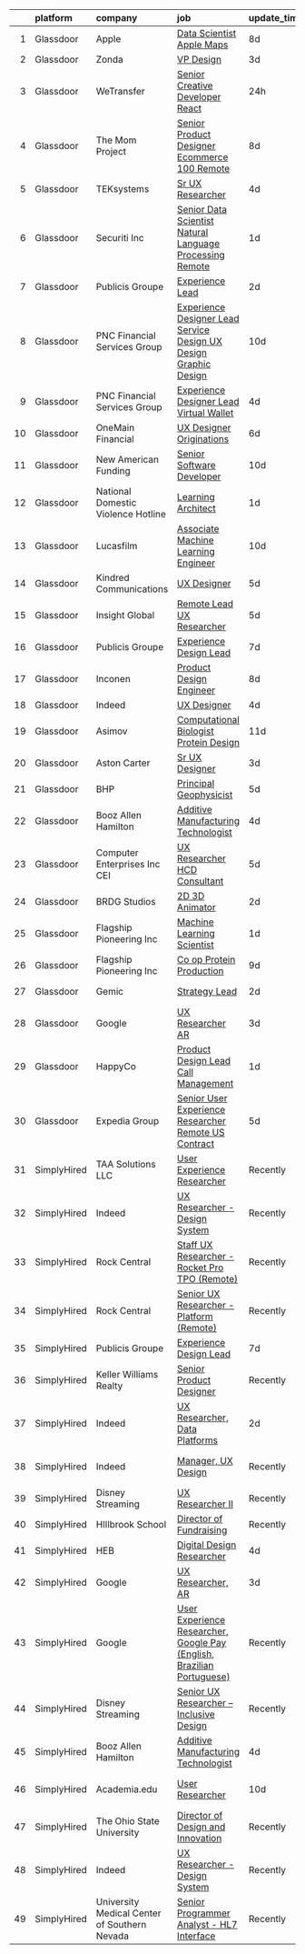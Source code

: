 

|    | platform    | company                                      | job                                                                                                                                                                                                                                                                                                                                                                                                                                                                                                                                                                                                                                                                                                                                                                                                                                                                                                                                                                                                                                                                                                                                                                                                                                                                                                                                                                                                                                                                                                                                                                                                                                                                                                                                                                                                                    | update_time   | location                  |
|---:|:------------|:---------------------------------------------|:-----------------------------------------------------------------------------------------------------------------------------------------------------------------------------------------------------------------------------------------------------------------------------------------------------------------------------------------------------------------------------------------------------------------------------------------------------------------------------------------------------------------------------------------------------------------------------------------------------------------------------------------------------------------------------------------------------------------------------------------------------------------------------------------------------------------------------------------------------------------------------------------------------------------------------------------------------------------------------------------------------------------------------------------------------------------------------------------------------------------------------------------------------------------------------------------------------------------------------------------------------------------------------------------------------------------------------------------------------------------------------------------------------------------------------------------------------------------------------------------------------------------------------------------------------------------------------------------------------------------------------------------------------------------------------------------------------------------------------------------------------------------------------------------------------------------------|:--------------|:--------------------------|
|  1 | Glassdoor   | Apple                                        | [Data Scientist   Apple Maps](https://www.glassdoor.com/partner/jobListing.htm?pos=111&ao=1110586&s=58&guid=0000018156b220bfa7efba257a0c59e4&src=GD_JOB_AD&t=SR&vt=w&cs=1_c7862470&cb=1655016923695&jobListingId=1007917015490&cpc=AC285F3A3ECA6BB0&jrtk=3-0-1g5bb487gr17j801-1g5bb4884g2du800-6dd508ed8100afa2--6NYlbfkN0BvKrLyj5gPmtZO9T8euul8TCxuuKNOtzRJOomxnwSEodTz2Bc-sPZl1dBMH13w-jPgyhYajQM8u8nMAu6uHF2cxOTiTtLfBqtbLU6jnk8kS1gkiSTouyiRiSq1QNrW37WTzyoC1GvFHjvY9hhMomYmxkoYxoUu3aoGHgjz3fCroNfJwf49AfTB6QoUpLettzpzSS5KJgZFOx7ev17LRn9cf5ZOc5wNBMpQcLCszArpVvCOvvtPblzruKGSeMq34quTTQ1rojM60enka718uGJtw8zfKJyRK5d1rKh-xJ9wy0Slimm6XyAHi4BEkQPvOkJiAD7wU8KE20_U2GjPRgCaGyTumML43ESJ_unyAnK0Rui8TO0KmUFavXpi8apnH4XhaAAxb6rBMCDu7q9nOC43TLM4qvtr7ODVrLDBcoZOlvOvllo-J3rhtG_CITsIC_feO1xmg4D9ql_byw4-n5SD6GLAy3dmaeddgFUh3gAsph2Jt0epaRxlFqpoVBM8lR_-IJlxxZ4Ewt4NDDiOUEN6W2gXLM7dArSXkVe6li6gqCXJ8J25KmLWPdagt8tRYCPJWaUdFF0Q4XzYgKSl-KcWp3s6eD1CkPb9isCwQYz2GcuZfX9JgzCASNUs_zvz7m_uqprOxCAO7y35fWxNB_vfHxjZE9-N_kW6ee0dxmoKHbUiCOrqy4w5lPppjenx4waKrlh8SubL3j6jukAnU6sKC4u4sEu3qodlxP3EE_gaw1iDytd8baGzMxQ8pFVX9HEJXh8pMekfg8WpJEYEeRZiLDBzPfMaV4nqXvRM5qD5yye3WwiWmazUfaB8LIENMQ4HZyPg8HvmrGtm-VWJUbfpXmsxDJNE5F7X8Z5BWvtEYMoOV1MpodMWdn2KLHoL4aPHRGEq4XgnRlCXuq6nXKW8TOFIy5ru-HvvQ6_cStT6LUHQ1LRG0L5yW2FQ-GK3QcusTrZvzb7RsA%3D%3D)                                                                                                                                                                                                                                                                                                                                                                                                                                                                          | 8d            | Seattle, WA               |
|  2 | Glassdoor   | Zonda                                        | [VP  Design](https://www.glassdoor.com/partner/jobListing.htm?pos=126&ao=1136043&s=58&guid=0000018156b220bfa7efba257a0c59e4&src=GD_JOB_AD&t=SR&vt=w&cs=1_3f566148&cb=1655016923698&jobListingId=1007927071487&jrtk=3-0-1g5bb487gr17j801-1g5bb4884g2du800-b63e091bddb98cf4-)                                                                                                                                                                                                                                                                                                                                                                                                                                                                                                                                                                                                                                                                                                                                                                                                                                                                                                                                                                                                                                                                                                                                                                                                                                                                                                                                                                                                                                                                                                                                            | 3d            | Remote                    |
|  3 | Glassdoor   | WeTransfer                                   | [Senior Creative Developer   React](https://www.glassdoor.com/partner/jobListing.htm?pos=122&ao=1136043&s=58&guid=0000018156b220bfa7efba257a0c59e4&src=GD_JOB_AD&t=SR&vt=w&cs=1_818aab5a&cb=1655016923698&jobListingId=1007932996123&jrtk=3-0-1g5bb487gr17j801-1g5bb4884g2du800-dfe1bee0c074c5cb-)                                                                                                                                                                                                                                                                                                                                                                                                                                                                                                                                                                                                                                                                                                                                                                                                                                                                                                                                                                                                                                                                                                                                                                                                                                                                                                                                                                                                                                                                                                                     | 24h           | New York, NY              |
|  4 | Glassdoor   | The Mom Project                              | [Senior Product Designer  Ecommerce  100  Remote ](https://www.glassdoor.com/partner/jobListing.htm?pos=110&ao=1110586&s=58&guid=0000018156b220bfa7efba257a0c59e4&src=GD_JOB_AD&t=SR&vt=w&cs=1_f26aeae2&cb=1655016923695&jobListingId=1007916631797&cpc=9C2286EA3771AAF6&jrtk=3-0-1g5bb487gr17j801-1g5bb4884g2du800-5dc217c156d2c160--6NYlbfkN0BDp_epf89aHDQhKpPegNJQ_ldQpEFZQsM9OcONMGxWx6pU56EKHF58QjVdAUvn2gUtaHUX3eLkJUiJQbi6OaBCyzUet3Z3d50_CjC2tXwtJcpx5M_a7xHbrE0_NT1JBo_I04700zYR1GArHt4e4I2AyoeFWxNoCyUlXVVhu8DkOuV_rtohP-ykCF1AY_Qxfwd1V-ukge1mcxjxyy--4u5YAaTkK7nfg9fcu4rrfoFmynK8nbqyXUdd5ifYlb6Y8loeBMXeitgakbKl_xXKwhoGzxqcdsCJpzsBADvyPJF8OCJcIOg7muuCtOotojdRols4f8qmFIVS9kmZ1ftpWCgBJcPZRI78MtaaVGfb8ZrP5BgqIMe2lAwL3dOnK0NRelqtgqUNtX0pfTOkvPECKogTpFWQJumfWQ6EQiBf5mXI4rQdZMKB9zqUUcdwVkj68kRS9E-KTxAlHFit5Q79rpTprEmvH_PGyj8UieTJJscLyKvZ2l891FtYr6LhdjvnHI4dsrENpt7jnMg5RY--j-Qys7Ajj92bWMAtW05B3yvuXc7qiymmb_S_AohH2f2sqMCFSE4GZZXjnw%3D%3D)                                                                                                                                                                                                                                                                                                                                                                                                                                                                                                                                                                                                                                                                                                                                                                                                                                                     | 8d            | Remote                    |
|  5 | Glassdoor   | TEKsystems                                   | [Sr  UX Researcher](https://www.glassdoor.com/partner/jobListing.htm?pos=112&ao=1110586&s=58&guid=0000018156b220bfa7efba257a0c59e4&src=GD_JOB_AD&t=SR&vt=w&cs=1_7139459c&cb=1655016923695&jobListingId=1007925076755&cpc=217C45A42544DB93&jrtk=3-0-1g5bb487gr17j801-1g5bb4884g2du800-adc3a590feb173d2--6NYlbfkN0AuKz8EBO1xHDEL7V2YF9xF3dC_I9B9i-Zw2Jh8clPMK9BxhHDJszxSyW718EipT5N25Nf9nO8d2ZxPwEOvTrOKCNT22UE1eI4xDsLIb_JI8D8NysFugx8kZR5avYvcNrR8ifSvINXED3m4QFMA3DC_wFcdCUE0FqOMISmcVYNJBIB0Yytobt1-Tf242IlsrxJ-BDlS4Mcd5CBZvYpkbOA0k74OllrhamUAYScV7PqCFWyTF7vip5m2t7hEIxU8jYeeIqCdTl51msK35o-t_f8fP6w_7tgP1a4Ytjoeltzi0s_F4wd7Z-YuulC397Xiz874NTol8D1STGk4_HpJ1keseMnvoNA8HTfOUVv-8zk6xsh5CkBrZAEnYtBlyGPFYv48eWXAm4r95_J8ftNY8ekXjJJuYsWmz-JZVmeaUv5kD-2fXQAwIM0oxUdknoVT99f32bBeIfbj0vV1zIO2ro9Cg0kLRxHuSjK6TAdXnYfAwp8qv5AOJ5RbGIPy9PboPoIi8ASi1zbT-NkoUbBEh79VpEq52jwWNhmqCzzeC2ne-sEy2-0xud5G0m0jTDSlyQNxPL4SklxvM4ANThUcdyqwiCXzUfp9raGZelOyrMFeYmaaod-8XfS06hKR5V3xRu-HsMYDBL_1razm1yeT9WxjPIacuiKosie7bXdrOHD1kUiheV_E0w2SgvKVa9VQus4tzWKonNMl8aXiFVy6sk9hwakTmZwA8yGheeBgWFVJ9FrzU86u4KUYW_DtfFIan8434M1qEd1uEcvDIU73wDrAdxJllWT81wDFXNxffGtqrDhl-PNxYpaYN9dAZYiOtAUKf2qCYKdwAzw3IyU13E52yEGHTvPyycPvLNpbfvpmQsKLM2gfImxHD33GI8temUKPTChduE2sF2JDW3T20GknKDuizkuvdlYePfrubqik1FaCnvAaGvqiebKGaAKoAOMldOfY3e5mtg%3D%3D)                                                                                                                                                                                                                                                                                                                                                                                                                                                                                    | 4d            | Redlands, CA              |
|  6 | Glassdoor   | Securiti  Inc                                | [Senior Data Scientist   Natural Language Processing  Remote ](https://www.glassdoor.com/partner/jobListing.htm?pos=118&ao=1136043&s=58&guid=0000018156b220bfa7efba257a0c59e4&src=GD_JOB_AD&t=SR&vt=w&cs=1_66cacbad&cb=1655016923697&jobListingId=1007932201628&jrtk=3-0-1g5bb487gr17j801-1g5bb4884g2du800-1bd8026deabd170e-)                                                                                                                                                                                                                                                                                                                                                                                                                                                                                                                                                                                                                                                                                                                                                                                                                                                                                                                                                                                                                                                                                                                                                                                                                                                                                                                                                                                                                                                                                          | 1d            | San Jose, CA              |
|  7 | Glassdoor   | Publicis Groupe                              | [Experience Lead](https://www.glassdoor.com/partner/jobListing.htm?pos=103&ao=1110586&s=58&guid=0000018156b220bfa7efba257a0c59e4&src=GD_JOB_AD&t=SR&vt=w&cs=1_19a53c14&cb=1655016923693&jobListingId=1007930400203&cpc=F0881FB4B112A732&jrtk=3-0-1g5bb487gr17j801-1g5bb4884g2du800-709b324897e1bedf--6NYlbfkN0D_XFSRfOpY7hhzl86VUrgfgdzYRVdqdkK81Ka1OFk9uvbkATakQEdFwrYHTgh9OVziaT388nPV0QTpoI4AwEqD1vvwUT9Mc3dTJwHQNmxfTiItbNeIN_k8WFYBoXwD-X-ahNEUGgNZ1fXs7wWDaxkfA2ETpkJifaIurLPpF9sMkcEv-TRxqLq2AL4-EHws0yp4vHH9V4PEfWe6vJ_XW0D2bA0A6LSdX7Tc61nKtcCqtTdZmUUW-C3xCyTVxMJxbfizmX3SKgEOK1y1gzIhF7sWUmjhX_SAuvQK6GDsVRQg5xz2H6dDSVfhAUmR6qDGidQ6VBdO8eMB7FRsj0cTAkGUYha86vCQhIf7DcB_zyAz-lphHYa8VskrpmLmu9KXwcSqgwbhKkufWLTogqUlXVoA52ZE72dQFY1kp6g-EZw6KboqgF6Wb_YCHtmP9QboDvtp_iEbmTvXGyt-Juqbl00AeTCX_nP7Vd2koFzF4EEZnoF9yyu1m7nwR-Y4cmpYsC_UmUrC1doNYpbKo_pRdQrKzxXLnoclhBLvVtYn3hU2uIvCXOtI-To1UyNSFaMsChBLdg8n14PYsW_3zQDJtEFq)                                                                                                                                                                                                                                                                                                                                                                                                                                                                                                                                                                                                                                                                                                                                                                                                                                                                                  | 2d            | Chicago, IL               |
|  8 | Glassdoor   | PNC Financial Services Group                 | [Experience Designer Lead  Service Design  UX Design  Graphic Design ](https://www.glassdoor.com/partner/jobListing.htm?pos=108&ao=1110586&s=58&guid=0000018156b220bfa7efba257a0c59e4&src=GD_JOB_AD&t=SR&vt=w&cs=1_a35b690c&cb=1655016923694&jobListingId=1007909811222&cpc=B076152010A3B66C&jrtk=3-0-1g5bb487gr17j801-1g5bb4884g2du800-f660ea2f247f7b44--6NYlbfkN0AMofH_6zXbiqn6xehDj89HQNfpf30LHk40Y3Yl5cZTpm-EXukPQNetNbgZyPcaSjlzxCjcqXpKjNzFi0IcXlGD241zTaxqoQYUoaBXR3HfkTEeYfcMe6mgGVv8b7Z7Z-e-b1tUQysCOVcpEj16Nz-3xJv0FT6HCsL90pBUWEmhNaxqdti5aetl3yVq_nfHF-R34CFJvX3ArDh9sL7Tr2l3Ncm1BlrI1j0eJmv40HIVven055InihO8Ytf2FEdobDGhjldGraBofcvC5Au_JF6_oig_er-poo1N0w_d0hOClz2Szs8hsBAxw5mYAecS2iPAGLMUgRcGOLwgauUXzr0H53l-cKQzJt0_DfEyfaoZ42bKEhWE_mld7TGSj_Oyf73XjqoUhPpqvniHbU2PWK6sDgpDG0DEddiB05EWSe42ip6S66nLTzVtFqTnshCXG9OT7eAVVRd-o3P1GWw7vu0JWag-jtbecD6NgbozBPLF0wljKK1nhOxMVlb_OQ3ybmzDkBqWPh3RR-NdY3IYct-lYknevqNaUVOJJ9r6IdfyNCmseX7BmMK2mc5IHaaqWw1QGDdkzSoNuvQoi9kx_Ck8cXmygHHvaL71n2T_TVsZLkPGET8-h8OxNtxjrFN-W2XeHz1p1kHW4Lrs_FrAfVqlQCGe1bJl3FCRUNEzcpAf6ZxHcw9GSEN3VkIUPbiPSLtgn1LnIA8JNwXOVKm1PoEC138Q2HwqqQPGnisfpwEcpUusZCSaxgIkaj7HfBZp1wdo-0qaamDaGwwPFZPd8_m5JhzTOOQI-WlCA_0wx2dgXCIA7YOk427WYahA1feEwCyQpf6QdWa59W1MJyfHmSkPB07a4ajNR-U0OpQFhT4Gm0Z2kz9IE0lK-0IiokTiE0AXbz9KuhgE9wVVCt8N3iSKRyWozrf5CCw61Rq5GgRelGBFhAuIjDlEGHVgqN7lQvCUZ-uh_St2t1mCvwFGcz_LyPgUrHtmpZH3ZFsd0kfwcgyX_7GKwNH81edX3Us0oV3trzUNwXtyEiz4MYFin9z_GPrebf9wXsJ0nPlQn7gWj_ADGXyWGlHIbLS6HNvOFtRcl8GLvhhJ1COZEBg36qeEk5offj9iHb5Yu0_jS1R-poDNVhHn9Ib_MJ1wrIM-XaHun0DvVXIi6z27V6gvpHkpH1M0nWc3Q3kO5S0MG_gb8yqydrYHHpiGD7UFbJ8-GDUdqsgJ0pthQ33asaFuRGKtqVU9iPBuns5I09wH9bKoUOd_36LBuEL9m1UH6_hukCWvORqpfUhyeD99ofCikvX4L6NAVZSvEhLkarX54rS2nzvYS4v2gTt0jtsYK8iZvrulpAmFj1eIf9BDhVw-bSkckNQf_0apuuZRmAvTfpxjsg%3D%3D) | 10d           | Pittsburgh, PA            |
|  9 | Glassdoor   | PNC Financial Services Group                 | [Experience Designer Lead   Virtual Wallet](https://www.glassdoor.com/partner/jobListing.htm?pos=107&ao=1110586&s=58&guid=0000018156b220bfa7efba257a0c59e4&src=GD_JOB_AD&t=SR&vt=w&cs=1_7f4095e3&cb=1655016923694&jobListingId=1007923495855&cpc=FA84DF7EA1EC2398&jrtk=3-0-1g5bb487gr17j801-1g5bb4884g2du800-576b7332490ec572--6NYlbfkN0AMofH_6zXbiqn6xehDj89HQNfpf30LHk40Y3Yl5cZTpm-EXukPQNetNbgZyPcaSjl_CT7Iwa2Ww9PL5vDcyeit2RiyYumI0QJGvHfKuRGmU1l2Z5tZh9jpBx_D5h1p10mU2Cy7OKZWHNFxu2UMLPJiULUvO-jyPyOXfpmzraJeeXJVTGYHOvNeR8UvwSxGUiSUiTE-1rUvENO8SaMQPiQrkAQCM-dDNTkHWPtmVUUepOveZgERGPS7xA8Vucj7_pqkwRMFYqrwrHrzYtIbvurMaIIruixyu9wh3HU2KdzM9COc3zjUiyvlY9Vt20x1Y6aTfbbMTdDey8MT5SDK2RSHd0uUl7_p34JwmdgmATMiSJqqTZcGdeNusNeZe2BP5YOaH6C-zVDI2L9ngsTo7dT9_QpjnpmK8jgbbLu6tAo8XIhX6KBx69H9moNzkcJmAzWIx0NLZIkBCEYNaF17darSk7gyaLrYEV3ohHC5m-RB37_ncvYg4CjjrhXqKmjg1xRgXq_ccmP3XP8W25fGT4RWPOlN2bXlPglKbLD7EE_nE7gAcZPVYh1e-ukAJJ6A6qmnBcNdTu0jaFV6MKRgXmz5QM2P99MPr301YMZBHWIDY4A53u8SJi7DYIWPb6m0_StfltVvpmPgG_JpeXXdj-Yx8g44akz_Y0JG9UgbBHdHZhI-BB92Z1xdi-PYS3R2R9Wjy8K9ID6HsmsZCJtSOfBMz3J8O3xcJymEOlIM1_tuQIHJSrQIwUVeSCfth6iptqOdX1lFEmcRFIQYfKweSt5gOQDV5y2ZW5BpVXvmrhPU6C8LPhAR16ulCVxxk_SvY4PZAeVPlJ1DWgSpMOWy0s268mvMCzLNQpN5L9UDB0flIrj84uz8V8iahTCojhoxEOqAenFmwrIm3AtyZKsl6M68FMhxDrtNckxa6H9ihZ8aKbDbW2jSEhms6c1_j--TgwMBZ46_aqzCt-63a_8kd-tJ62Bka_e2wt98i3FjU9NoRnPBU55rf6GGLjMSH48RvfUx-6PJly_N0Q3GzgFFN7QLNsvFY7mDHKM3XQp4dx80grKGtZC6-zKVS-5NVnF-o9Z7InH-l-rn3h4pHKgjtmcQKFcsIUFisA3YYxs9Dqav5TQmqbdPfGOBppzDEULMg65Pu-rVAwVYze16Jf2Rih2ptEodj_5-10RkaRAkSy6D1T02_2eH-suMvgqJFDTkYvIqoufH5Wyr9BP5j5UGf_BDh5aYTILyBhjL8Psog40_IzQ_wAtqf9CAKhnszkIxKHg%3D)                                                                                                                                          | 4d            | Pittsburgh, PA            |
| 10 | Glassdoor   | OneMain Financial                            | [UX Designer   Originations](https://www.glassdoor.com/partner/jobListing.htm?pos=106&ao=1110586&s=58&guid=0000018156b220bfa7efba257a0c59e4&src=GD_JOB_AD&t=SR&vt=w&cs=1_de715601&cb=1655016923694&jobListingId=1007919305811&cpc=BA15C3E50D27FFE8&jrtk=3-0-1g5bb487gr17j801-1g5bb4884g2du800-13fabf566cab49ae--6NYlbfkN0Bjlu5n-gv5HO0Uw8oUWkLCzq7-4ueCq4bqHo-b0jTNgEo79qTxKEF1eiLEZ0uE3qfwYVUTWQic-LkeMfKKDbsU9FH-QgYy01G4T4kB6zX0oqemPQxQHx5XEf5aoP3Hk4rI6ZsN5aBkvatC5z8uCZmnPsC7ep2vNTI3K4a1NxiPjWNYvj1bK1votFHN3lrVL8UbxC36B7NFNo8Rwi5ogCRLfUP4g92rB1BpOHXV5_dIcOt0oQDptZVe4BEfwYQw83FfiiqJYLtlIWnnN5QYt0f-Q4Nwat8cSJhKL_u3NIr95PZ8tnCMjpYPXRJg2VeLuRk_beH6IRMFAvAG7P7X83EskT8e4Z2iiPG0DzGHSSzhZsksY6jB9LDXoxOYNeb4OU_oVYcI680nqDExS6qn7k5FhXd_l_WVXjOqTKtskGNsn8azO_dnOUpqtE-ppygZ6IA%3D)                                                                                                                                                                                                                                                                                                                                                                                                                                                                                                                                                                                                                                                                                                                                                                                                                                                                                                                                                                                                                         | 6d            | Fort Worth, TX            |
| 11 | Glassdoor   | New American Funding                         | [Senior Software Developer](https://www.glassdoor.com/partner/jobListing.htm?pos=109&ao=1110586&s=58&guid=0000018156b220bfa7efba257a0c59e4&src=GD_JOB_AD&t=SR&vt=w&ea=1&cs=1_11df1f03&cb=1655016923695&jobListingId=1007909637091&cpc=BA15C3E50D27FFE8&jrtk=3-0-1g5bb487gr17j801-1g5bb4884g2du800-775fd158c693dcbd--6NYlbfkN0C2BFb7Ub2YUp4strrym9V3pWtjyRKtgHKt_kMzkewmGGJEved23y_kY-GSZp2akmNNok_IH0ySIPzWMtCojEcChXbyJ6mmaHw_wBViQeqAX5qWCw5xXY2waOGq4isTp09zYK_NZQjUu5ToJdIyB5FF7li87yKqT_oqRm0Y9g0M-RcrvV57kA-14uiYZq-upsfFj8-IjHgLVk8zzEq_6LisQ-ydTw-PA6RFlMpVPIlNK9DeMAZwnW7C7ndjdGaNJMmKYHXpW43-bcRZItyxstjZQEm31sf6I6FnPj3bON1CUXzX1_tm1Jiq7Cuvb6d0cohezGbivHFQmLfb3kRjZKixgxRbkxcZPerFq2mQyDwhfz1QCja5GQoxMmIVUoIBx30A6GLsOEqGu8c-UN1ifJLQ1IyD9-ZlvXeGty4d8190R8g-vvJnR4uhssjuHqRk7Zre6JcWWDcztub39Bz-6WVp_dke7khH9QFCDX5QxKAFvl_4s6Y6D9TnBI2goA7-q60O1n88PyJd7g%3D%3D)                                                                                                                                                                                                                                                                                                                                                                                                                                                                                                                                                                                                                                                                                                                                                                                                                                                                                                                                       | 10d           | Remote                    |
| 12 | Glassdoor   | National Domestic Violence Hotline           | [Learning Architect](https://www.glassdoor.com/partner/jobListing.htm?pos=119&ao=1136043&s=58&guid=0000018156b220bfa7efba257a0c59e4&src=GD_JOB_AD&t=SR&vt=w&cs=1_c1ad4292&cb=1655016923697&jobListingId=1007932462178&jrtk=3-0-1g5bb487gr17j801-1g5bb4884g2du800-598d2697d5f9388b-)                                                                                                                                                                                                                                                                                                                                                                                                                                                                                                                                                                                                                                                                                                                                                                                                                                                                                                                                                                                                                                                                                                                                                                                                                                                                                                                                                                                                                                                                                                                                    | 1d            | Austin, TX                |
| 13 | Glassdoor   | Lucasfilm                                    | [Associate Machine Learning Engineer](https://www.glassdoor.com/partner/jobListing.htm?pos=128&ao=1136043&s=58&guid=0000018156b220bfa7efba257a0c59e4&src=GD_JOB_AD&t=SR&vt=w&cs=1_3761e8db&cb=1655016923698&jobListingId=1007909774184&jrtk=3-0-1g5bb487gr17j801-1g5bb4884g2du800-365b1ae98bce8469-)                                                                                                                                                                                                                                                                                                                                                                                                                                                                                                                                                                                                                                                                                                                                                                                                                                                                                                                                                                                                                                                                                                                                                                                                                                                                                                                                                                                                                                                                                                                   | 10d           | San Francisco, CA         |
| 14 | Glassdoor   | Kindred Communications                       | [UX Designer](https://www.glassdoor.com/partner/jobListing.htm?pos=121&ao=1136043&s=58&guid=0000018156b220bfa7efba257a0c59e4&src=GD_JOB_AD&t=SR&vt=w&ea=1&cs=1_c6a051bc&cb=1655016923698&jobListingId=1007921846710&jrtk=3-0-1g5bb487gr17j801-1g5bb4884g2du800-f343ba97e14ae0b7-)                                                                                                                                                                                                                                                                                                                                                                                                                                                                                                                                                                                                                                                                                                                                                                                                                                                                                                                                                                                                                                                                                                                                                                                                                                                                                                                                                                                                                                                                                                                                      | 5d            | Remote                    |
| 15 | Glassdoor   | Insight Global                               | [Remote Lead UX Researcher](https://www.glassdoor.com/partner/jobListing.htm?pos=115&ao=1110586&s=58&guid=0000018156b220bfa7efba257a0c59e4&src=GD_JOB_AD&t=SR&vt=w&cs=1_bc4fb7fe&cb=1655016923697&jobListingId=1007920840066&cpc=8795CF9063CD573D&jrtk=3-0-1g5bb487gr17j801-1g5bb4884g2du800-b8cd351bccbf556f--6NYlbfkN0BKkHZu3wF05EeDimN_p6sYpKCMArvwa95YdH7UpkaBCqc7l59ErwqcqDqM0aEhS-GaIqpX_4bpLFqh9PhOQShwuEzKELSbaq_raLfybIt2Y3qslIgcFToMw1V0R0uJmt-kgep_hlf29dsUw6FMoDUa0mSr9J4cYSyALtWXdUVw8Sd5bQSv5sr758ufiq9l82zCLLNOs9cOno1P0FD4hPN-DYG7LR_BAyHEY4QSPm0WHDdQ4-ZDP5W89LKuZ0wkUkHH0iwnN0NzXtHmIASv476RGp1orOY5Dn6KhfiR5MDcCVZF_EA99dKkv0RzLWtfzuzcTX0tQeZzbGmz5IacJlhk_c_EIf9sIOq_tJhQQ1j3gb_sqCbE1EE2uFlPyaviIy6H09pwJzIKDyWZkoU02_2yiCkbLWOIyBgAxIXupCYXgeM1mcJcxiUZ3JdQHEDH-bBqDiunzYrqOZgdpy6S1YaZXLkaUaM5R8ROZduaAA4N6g%3D%3D)                                                                                                                                                                                                                                                                                                                                                                                                                                                                                                                                                                                                                                                                                                                                                                                                                                                                                                                                                                            | 5d            | Pittsburgh, PA            |
| 16 | Glassdoor   | Publicis Groupe                              | [Experience Design Lead](https://www.glassdoor.com/partner/jobListing.htm?pos=102&ao=1110586&s=58&guid=0000018156b220bfa7efba257a0c59e4&src=GD_JOB_AD&t=SR&vt=w&cs=1_4916a08f&cb=1655016923693&jobListingId=1007918166309&cpc=0A88B0016E52E137&jrtk=3-0-1g5bb487gr17j801-1g5bb4884g2du800-735a4b4972f7b199--6NYlbfkN0D_XFSRfOpY7hhzl86VUrgfgdzYRVdqdkK81Ka1OFk9uvbkATakQEdFwrYHTgh9OVzp34k2U9T0BxRRWOAkrkKcIMsEL4AcGrbIC4E-YZFcxzzf1vgqgtVrDhcxbmUe2hjW84nrtciWz_ExpDHw6H-CKrURoSQEFzGrZIDMq3VZKS6fbxcx2Z-Y-lS4LGdVgXgsH2Ss-6ZDVQA_Ze2ST16VCiXFCznPXT6X-3E-gKDAW0d3SgcRLPKHl565adn0WmnLZrgg_5AwYy-OPDCa6WymS2fyDGiEnJI_-ZqZrBzO88tK7Al0g8ocw6ZGfi18vX8UspdKKkuxM-8jh4eB0LLMCGBRScviptEioOmS-AY04jZIncS02nWHs2XzrnBv3ls6xJ5O-Lfy3h9AcqlzGtbZ-2AoZSERn_WTNyNYhtTJ1ACbH3S02g-26aqxZXSMMV6O4SxwfV0BTmo9j01pgtU0QSbFx8708gtg_YQ_0lUBefThBvoK6SFbf6QP1MaaIBUbvPwLPDJhyVydAPIUlyvV1dt1dGjtXqiTk7CtBpK4OYxqlrFERPLsSjp72JddOKuIcRBIQ6Z1PjDfQcwA9dNj)                                                                                                                                                                                                                                                                                                                                                                                                                                                                                                                                                                                                                                                                                                                                                                                                                                                                           | 7d            | Arlington, VA             |
| 17 | Glassdoor   | Inconen                                      | [Product Design Engineer](https://www.glassdoor.com/partner/jobListing.htm?pos=104&ao=1110586&s=58&guid=0000018156b220bfa7efba257a0c59e4&src=GD_JOB_AD&t=SR&vt=w&ea=1&cs=1_5af7fcda&cb=1655016923694&jobListingId=1007916221903&cpc=A65DF3A704A48F9B&jrtk=3-0-1g5bb487gr17j801-1g5bb4884g2du800-0898e459a227f9a5--6NYlbfkN0A2eiDHKGU7U6rrrQKCgBk6jrNP68ReN3vHrO7ZLZ1sngQv2h8fBEee2rI4peH_rya-nkxawRXnsBe4Jh5Kf48rv9uriRJMFdDcjy68yFf7PLSVDn7c95O6C6bg0Yh69YcPPfWCNGqGHqshm1lCdZqEzrHor5FJb2eTEGZUbZpAi0eXl0lKWycT0jSzs-OP7FeqovB69eVBeAhEvJEsLbowX5fjziHb5NYzKxf_S54EI_MbQ1lXnxNCVonX10qDVP3qnXOz6J6uNUvUhy7E2nouZ_IBcVeIZecFu0saujbS3wX25XSbOLMNNQ9v3nVcCuJ_rxH7afuZdXNHPisBValLVXomfrI4uQ3rgRA-Aj1XW6lwccyZJONr93Dw2ZgG3LsaKDLFq0wkkmA42j5MFohnnacDDibNPD2o-NBpQVInoA31-ESCqHU1-fVstlDD5uXOMqLX_ZAgndBR8dOoFRLfkNuFvNHu5cocDh1xfEfQK2_PoKNMw3iuhRHreEKkNqlbmjPrvcsewDG0g2iV9e6b)                                                                                                                                                                                                                                                                                                                                                                                                                                                                                                                                                                                                                                                                                                                                                                                                                                                                                                                                     | 8d            | Remote                    |
| 18 | Glassdoor   | Indeed                                       | [UX Designer](https://www.glassdoor.com/partner/jobListing.htm?pos=105&ao=1110586&s=58&guid=0000018156b220bfa7efba257a0c59e4&src=GD_JOB_AD&t=SR&vt=w&cs=1_b11b74b1&cb=1655016923694&jobListingId=1007923874752&cpc=32EE424DE2B657EB&jrtk=3-0-1g5bb487gr17j801-1g5bb4884g2du800-3ac8a8f617c321c6--6NYlbfkN0CiRNM7CVr8YueLFKlzwbFWI0o7IjV438l4sVrvKZ0flpURU_mqoI8EbsK64YRr3OAaXjJJu2l5SfCEuFHJvSAwOF3klP6nwHV-XTwzoG0lue_VY4n5DHHb8LK6cbTIm222QLgO3-z7kFWHCwr9vSBncnj_4dIwG3SX4qiC2MLmkZYeU_g3oXbNDb-vwyDJq-1psExJ7-vvDTuLW-sLCtMfOK_zCiiYLJOSyBEdr3zsSc5vMBCrJQkk-Liw9yZ49akgCzd2WKqLY84UHpmEYws7R4bsf2TxmSrXZEIMbDY6dGcQJUntSjsYZK-YNVBz-hoIVnmqAe-jWUqC-ajh5puCs2Zulb3lYA5yKhCzFHYOmYgugYrVU4_m_ZX9khpfhRO_6WuAjEjXoXUtu-CDE3FilISA5tle9aTRpxVJ6wYBRXXtjhmhYxaFJ8wLCmRan3YBzPjX0141F3n_dbq5GVlDo4HVV4sdQ80D0spKbb2aYjNlMCfrM1Ph9KLRjq2ZWFuZonSpTPrVmUhImZeMSSHM)                                                                                                                                                                                                                                                                                                                                                                                                                                                                                                                                                                                                                                                                                                                                                                                                                                                                                                                                                      | 4d            | Seattle, WA               |
| 19 | Glassdoor   | Asimov                                       | [Computational Biologist  Protein Design](https://www.glassdoor.com/partner/jobListing.htm?pos=117&ao=1136043&s=58&guid=0000018156b220bfa7efba257a0c59e4&src=GD_JOB_AD&t=SR&vt=w&cs=1_124df3c0&cb=1655016923697&jobListingId=1007907083351&jrtk=3-0-1g5bb487gr17j801-1g5bb4884g2du800-753eb8c90a475cce-)                                                                                                                                                                                                                                                                                                                                                                                                                                                                                                                                                                                                                                                                                                                                                                                                                                                                                                                                                                                                                                                                                                                                                                                                                                                                                                                                                                                                                                                                                                               | 11d           | Boston, MA                |
| 20 | Glassdoor   | Aston Carter                                 | [Sr  UX Designer](https://www.glassdoor.com/partner/jobListing.htm?pos=114&ao=1110586&s=58&guid=0000018156b220bfa7efba257a0c59e4&src=GD_JOB_AD&t=SR&vt=w&ea=1&cs=1_e550f25f&cb=1655016923697&jobListingId=1007926566492&cpc=FA84DF7EA1EC2398&jrtk=3-0-1g5bb487gr17j801-1g5bb4884g2du800-8c2e6971d3690fb2--6NYlbfkN0ChYVx_I3yfZ_JDY3EFoivtqvi_stwnZ_kRt8Dowt_l_d1ydueao4NEv8X4QANiVn-qR5DJBBHluUe6kqnQ3sc86Al83CNd4miMWrXA4JAAO4uueHWxpjUtnB5kWTLUxJ3RvwFsz_qJtHx2UD73s3GXaYoVpJAjBeIQQA0rtPdQ87tNiHsfKB9cOdxAEOMBBvJG9Lo0hq6fm_P9oiGtAPrjUL6SSCkSfFBdcL-CVhlC7XEdSM06wd9aV1rh2670p9ryEdvoc0I39VXwQkYMmNfdygolLf3FP4yo5PeLVTVwEtAii8cbPe_32-aGzTz1c9DrPJA3N8gmYKmOlky3_kZ3enPsrZ2XncBt6f579pLl-bRvSuM897b-nBITahmVTBu_5MMvQGtbYzCL7Q2qRouK9NbNs8ni3eoqkuNCJrUD7kzjGrpKpc0qpQLMvNIgI8W46HXp-KTvASFdUE3SJI7SMjv7mLTb8FZFCI4Mzl2kGswxS2BlDqf5Iey8g78mWNSnfa3Y15PLUtHOBUve0nISVk30Mt-5Ol5q2KYyHkUECubiGXJJ_ETe7Ocai3v7gejZGgzcii8ENuxo7CTZqZskRjmV25Qbqiv7-unnwwbKavFSgRa-VEI6aRihUS3TjY0d_ySCBGexe-612VBOk5k6lroMzRj_uNfpxsZrpCwdTpXbIWJcwCK4YvzDGVDNzD55J2TZoIlheUVFl6lRJwQp8mbnfkiSpUSJePA3EZRTnGNFoNqaEJhl13v5tyi26yl5tmp_6JEz_2uDMt2YhLIy1bOufGGzXu0-2i6d2U1Gcv9xSgtyXI5pIFBTAYpv9YjQSAcKfV4kDqnv1Gpgk7PhFGPvwb86OFCB9rIf8Aowhv5_v1OfALtN5Rge0G8v1NQxJ_9DbrqTRTIf2FeBxPEXHon6m3Y7HyVXBM30s9AAD1byE4VXdjUNqjT7UFhl_xEIzGcMD359lLPzzBo2CMDd)                                                                                                                                                                                                                                                                                                                                                                                                                                                                             | 3d            | New York, NY              |
| 21 | Glassdoor   | BHP                                          | [Principal Geophysicist](https://www.glassdoor.com/partner/jobListing.htm?pos=124&ao=1136043&s=58&guid=0000018156b220bfa7efba257a0c59e4&src=GD_JOB_AD&t=SR&vt=w&cs=1_bd8cb1b7&cb=1655016923698&jobListingId=1007921092154&jrtk=3-0-1g5bb487gr17j801-1g5bb4884g2du800-fc666d4ef6935edf-)                                                                                                                                                                                                                                                                                                                                                                                                                                                                                                                                                                                                                                                                                                                                                                                                                                                                                                                                                                                                                                                                                                                                                                                                                                                                                                                                                                                                                                                                                                                                | 5d            | Tucson, AZ                |
| 22 | Glassdoor   | Booz Allen Hamilton                          | [Additive Manufacturing Technologist](https://www.glassdoor.com/partner/jobListing.htm?pos=101&ao=1110586&s=58&guid=0000018156b220bfa7efba257a0c59e4&src=GD_JOB_AD&t=SR&vt=w&cs=1_0def4316&cb=1655016923693&jobListingId=1007924061233&cpc=BC616B31DCC8F979&jrtk=3-0-1g5bb487gr17j801-1g5bb4884g2du800-050e2dd094aa8120--6NYlbfkN0CaLaeO0W0aSDE10oNno4SsRl14ssiVXEJb5QYZji-zahvEu0xfL2FTqFd3xJ5yEYz65yEcfDtOhcPtqtGYotlK4Gs1_fc_fSpRPKQErFysk8jBMUsWYlDIi6zR01GACy8C1KZBadq9Ev5zU2Nc8oUYPvrOh1X0RJB5GpB08OaA0BV6HlxLNxT2evpyLwVVypBCnOLGGTi9lD8Czbrex-8j6kIOY5MVCDDKaVXIPhv4DpiRBLx7DZtLt6YXGNV1U6R1mHRTH8kqd2AWhPQ-EAX4dtp3-0ZRFl5xTM58vYdZK6aEj105NkFEPu5jkAjgtj_-LpCrAuzCOnVzdZT14tBH3qPJbD0oBCag1M3gTIfpcWj_rfrfncoqmXyIU62KjnLZWL71Mg0_qcTI2mjofeeYvkc6mfrbMprcISdtkYKZxuxvdRvh7g862ol3AMpuhLJhA6xdLipw-Wko536AJI9Wp9S0ulYROsHsylQ9xMw9zO3bSZZi7WVGIlOKrvwEU1pCF3A-rOd_4Pg3SUdhPRjD1rqCc4ZBQwi706u_FIAcaSbvDCOhyaPAzE6bPSlGNfM%3D)                                                                                                                                                                                                                                                                                                                                                                                                                                                                                                                                                                                                                                                                                                                                                                                                                                                                                | 4d            | Warren, MI                |
| 23 | Glassdoor   | Computer Enterprises  Inc   CEI              | [UX Researcher HCD Consultant](https://www.glassdoor.com/partner/jobListing.htm?pos=113&ao=1110586&s=58&guid=0000018156b220bfa7efba257a0c59e4&src=GD_JOB_AD&t=SR&vt=w&ea=1&cs=1_d31dde27&cb=1655016923697&jobListingId=1007920926725&cpc=47CFDC01B3F81FAC&jrtk=3-0-1g5bb487gr17j801-1g5bb4884g2du800-4c9f2fc5cfa6434a--6NYlbfkN0AVVnl_N3xmP3MApcGA3sr6MLnz8P423WWILI1WvbjE8Ry71v-lom9NKs8rBQiPPScQq2Jd159S6tgXSHtiWz03a2cKPIldu_s6wKc25YgOs7p4qervFx_mNRZlvbTb4PUOQyjzFtDQfV6ld4ry7RSOWqgUMPkjMEq1w7t0ke-vfywQBjumoHOseBCQ58pLZ2SjXd2Sp_5Q-mt_JcLaWizT0wkFrU9Iw-8gt1Ako2uz1BG-ZnsSs-TvQw6oSU0vVwg3VkVBuTFZZXPxOSrfur9400IownsiZUNjlNCGaDHeAUyL66SDoLnlznDxsBvOsR1x7CizRT8EdByAMieBcEHn7vjyBdJnx-x30a1F9a9-FBUBLsKKpgCg2T7AU13Pxszm0CmtaU4uMkoJ8LeNYFM55WLKtOLNyY6IPy84ZAOE73wmVGw0ODGPoAj2z-Pr2tix6gW333Pt6ql2W79JJAjVfpSnu6_eqCRCNkERQw3wIkLENeOQgydxhou7tItERzqfPeYw5kYo05G8iuKe_KSq)                                                                                                                                                                                                                                                                                                                                                                                                                                                                                                                                                                                                                                                                                                                                                                                                                                                                                                                                | 5d            | Remote                    |
| 24 | Glassdoor   | BRDG Studios                                 | [2D 3D Animator](https://www.glassdoor.com/partner/jobListing.htm?pos=116&ao=1136043&s=58&guid=0000018156b220bfa7efba257a0c59e4&src=GD_JOB_AD&t=SR&vt=w&cs=1_7e19171f&cb=1655016923697&jobListingId=1007928718919&jrtk=3-0-1g5bb487gr17j801-1g5bb4884g2du800-75f932f88b7328b7-)                                                                                                                                                                                                                                                                                                                                                                                                                                                                                                                                                                                                                                                                                                                                                                                                                                                                                                                                                                                                                                                                                                                                                                                                                                                                                                                                                                                                                                                                                                                                        | 2d            | Philadelphia, PA          |
| 25 | Glassdoor   | Flagship Pioneering  Inc                     | [Machine Learning Scientist](https://www.glassdoor.com/partner/jobListing.htm?pos=127&ao=1136043&s=58&guid=0000018156b220bfa7efba257a0c59e4&src=GD_JOB_AD&t=SR&vt=w&cs=1_438236bf&cb=1655016923698&jobListingId=1007931814750&jrtk=3-0-1g5bb487gr17j801-1g5bb4884g2du800-b8395492233b4de9-)                                                                                                                                                                                                                                                                                                                                                                                                                                                                                                                                                                                                                                                                                                                                                                                                                                                                                                                                                                                                                                                                                                                                                                                                                                                                                                                                                                                                                                                                                                                            | 1d            | Cambridge, MA             |
| 26 | Glassdoor   | Flagship Pioneering  Inc                     | [Co op  Protein Production](https://www.glassdoor.com/partner/jobListing.htm?pos=123&ao=1136043&s=58&guid=0000018156b220bfa7efba257a0c59e4&src=GD_JOB_AD&t=SR&vt=w&cs=1_e87fa965&cb=1655016923698&jobListingId=1007914116209&jrtk=3-0-1g5bb487gr17j801-1g5bb4884g2du800-c6d86dc672ecafc6-)                                                                                                                                                                                                                                                                                                                                                                                                                                                                                                                                                                                                                                                                                                                                                                                                                                                                                                                                                                                                                                                                                                                                                                                                                                                                                                                                                                                                                                                                                                                             | 9d            | Somerville, MA            |
| 27 | Glassdoor   | Gemic                                        | [Strategy Lead](https://www.glassdoor.com/partner/jobListing.htm?pos=130&ao=1136043&s=58&guid=0000018156b220bfa7efba257a0c59e4&src=GD_JOB_AD&t=SR&vt=w&ea=1&cs=1_b73817bd&cb=1655016923698&jobListingId=1007929760774&jrtk=3-0-1g5bb487gr17j801-1g5bb4884g2du800-b67d2b30473b0684-)                                                                                                                                                                                                                                                                                                                                                                                                                                                                                                                                                                                                                                                                                                                                                                                                                                                                                                                                                                                                                                                                                                                                                                                                                                                                                                                                                                                                                                                                                                                                    | 2d            | New York State            |
| 28 | Glassdoor   | Google                                       | [UX Researcher  AR](https://www.glassdoor.com/partner/jobListing.htm?pos=129&ao=1136043&s=58&guid=0000018156b220bfa7efba257a0c59e4&src=GD_JOB_AD&t=SR&vt=w&cs=1_c1825d56&cb=1655016923698&jobListingId=1007926549078&jrtk=3-0-1g5bb487gr17j801-1g5bb4884g2du800-d861bfc41e3b8d5e-)                                                                                                                                                                                                                                                                                                                                                                                                                                                                                                                                                                                                                                                                                                                                                                                                                                                                                                                                                                                                                                                                                                                                                                                                                                                                                                                                                                                                                                                                                                                                     | 3d            | Mountain View, CA         |
| 29 | Glassdoor   | HappyCo                                      | [Product Design Lead   Call Management](https://www.glassdoor.com/partner/jobListing.htm?pos=120&ao=1136043&s=58&guid=0000018156b220bfa7efba257a0c59e4&src=GD_JOB_AD&t=SR&vt=w&cs=1_9ab285f4&cb=1655016923698&jobListingId=1007932489895&jrtk=3-0-1g5bb487gr17j801-1g5bb4884g2du800-e6eb16b561ed81e0-)                                                                                                                                                                                                                                                                                                                                                                                                                                                                                                                                                                                                                                                                                                                                                                                                                                                                                                                                                                                                                                                                                                                                                                                                                                                                                                                                                                                                                                                                                                                 | 1d            | Remote                    |
| 30 | Glassdoor   | Expedia Group                                | [Senior User Experience Researcher   Remote  US   Contract ](https://www.glassdoor.com/partner/jobListing.htm?pos=125&ao=1136043&s=58&guid=0000018156b220bfa7efba257a0c59e4&src=GD_JOB_AD&t=SR&vt=w&ea=1&cs=1_08c0669a&cb=1655016923698&jobListingId=1007921506891&jrtk=3-0-1g5bb487gr17j801-1g5bb4884g2du800-0afa602929549c66-)                                                                                                                                                                                                                                                                                                                                                                                                                                                                                                                                                                                                                                                                                                                                                                                                                                                                                                                                                                                                                                                                                                                                                                                                                                                                                                                                                                                                                                                                                       | 5d            | Seattle, WA               |
| 31 | SimplyHired | TAA Solutions LLC                            | [User Experience Researcher](https://www.simplyhired.com/job/wjoRPGlrDeWkwlRaEqq_Gym5MqB4Ek7dmQOcEA4GA9mm5VlldUhxnQ?q=generative+design)                                                                                                                                                                                                                                                                                                                                                                                                                                                                                                                                                                                                                                                                                                                                                                                                                                                                                                                                                                                                                                                                                                                                                                                                                                                                                                                                                                                                                                                                                                                                                                                                                                                                               | Recently      | Remote                    |
| 32 | SimplyHired | Indeed                                       | [UX Researcher - Design System](https://www.simplyhired.com/job/e86TnqnxJQBRcV_2-RzGirxsIIbhg2mnrDU1i4D_XTnutJC9J-I8RQ?q=generative+design)                                                                                                                                                                                                                                                                                                                                                                                                                                                                                                                                                                                                                                                                                                                                                                                                                                                                                                                                                                                                                                                                                                                                                                                                                                                                                                                                                                                                                                                                                                                                                                                                                                                                            | Recently      | United States             |
| 33 | SimplyHired | Rock Central                                 | [Staff UX Researcher - Rocket Pro TPO (Remote)](https://www.simplyhired.com/job/nDUtDb29njJ5xh76A8Kw5SratkT7-VTCb7SihdPVm5HTqKstwFOSSA?q=generative+design)                                                                                                                                                                                                                                                                                                                                                                                                                                                                                                                                                                                                                                                                                                                                                                                                                                                                                                                                                                                                                                                                                                                                                                                                                                                                                                                                                                                                                                                                                                                                                                                                                                                            | Recently      | Detroit, MI               |
| 34 | SimplyHired | Rock Central                                 | [Senior UX Researcher - Platform (Remote)](https://www.simplyhired.com/job/bNiEYeGwCdyuQSZIywlPcPKvWGr9OhwNPpIgnNxtAAaSP_BfbJmIxw?q=generative+design)                                                                                                                                                                                                                                                                                                                                                                                                                                                                                                                                                                                                                                                                                                                                                                                                                                                                                                                                                                                                                                                                                                                                                                                                                                                                                                                                                                                                                                                                                                                                                                                                                                                                 | Recently      | Phoenix, AZ               |
| 35 | SimplyHired | Publicis Groupe                              | [Experience Design Lead](https://www.simplyhired.com/job/yz_MPi4ztN_pvoCS2w2Zw27kZuimrXukO9LmocPeYbRnfdPzI9z7oQ?q=generative+design)                                                                                                                                                                                                                                                                                                                                                                                                                                                                                                                                                                                                                                                                                                                                                                                                                                                                                                                                                                                                                                                                                                                                                                                                                                                                                                                                                                                                                                                                                                                                                                                                                                                                                   | 7d            | Arlington, VA             |
| 36 | SimplyHired | Keller Williams Realty                       | [Senior Product Designer](https://www.simplyhired.com/job/j0nyWMRNxtcQstMHVo3bfqDjeJws-b_GqlnSDyYB7lIYlZcptTnnBQ?q=generative+design)                                                                                                                                                                                                                                                                                                                                                                                                                                                                                                                                                                                                                                                                                                                                                                                                                                                                                                                                                                                                                                                                                                                                                                                                                                                                                                                                                                                                                                                                                                                                                                                                                                                                                  | Recently      | Remote                    |
| 37 | SimplyHired | Indeed                                       | [UX Researcher, Data Platforms](https://www.simplyhired.com/job/CEe2Z2rUNKcVDWjCR0m3Wg4irNLyjQoxSYP8Zd1PymUUY_KzyxjEIw?q=generative+design)                                                                                                                                                                                                                                                                                                                                                                                                                                                                                                                                                                                                                                                                                                                                                                                                                                                                                                                                                                                                                                                                                                                                                                                                                                                                                                                                                                                                                                                                                                                                                                                                                                                                            | 2d            | United States +1 location |
| 38 | SimplyHired | Indeed                                       | [Manager, UX Design](https://www.simplyhired.com/job/79vSlxcW0SIY6hdR8ErhAAmhuefUyDp9azrfcq2MmhM4ec3bxE9hVQ?q=generative+design)                                                                                                                                                                                                                                                                                                                                                                                                                                                                                                                                                                                                                                                                                                                                                                                                                                                                                                                                                                                                                                                                                                                                                                                                                                                                                                                                                                                                                                                                                                                                                                                                                                                                                       | Recently      | United States +1 location |
| 39 | SimplyHired | Disney Streaming                             | [UX Researcher II](https://www.simplyhired.com/job/yMcTjqU7tXyJic9RX0AwuHTjdQX0Z1NMlQzsbivpdR437xppsOjcvQ?q=generative+design)                                                                                                                                                                                                                                                                                                                                                                                                                                                                                                                                                                                                                                                                                                                                                                                                                                                                                                                                                                                                                                                                                                                                                                                                                                                                                                                                                                                                                                                                                                                                                                                                                                                                                         | Recently      | New York, NY              |
| 40 | SimplyHired | HIllbrook School                             | [Director of Fundraising](https://www.simplyhired.com/job/ENKUisqEPyXa1cUA81a4-YhdtzebfyE0gA8nVSY6VQ4HA2qzcaOKGg?q=generative+design)                                                                                                                                                                                                                                                                                                                                                                                                                                                                                                                                                                                                                                                                                                                                                                                                                                                                                                                                                                                                                                                                                                                                                                                                                                                                                                                                                                                                                                                                                                                                                                                                                                                                                  | Recently      | Los Gatos, CA             |
| 41 | SimplyHired | HEB                                          | [Digital Design Researcher](https://www.simplyhired.com/job/wBexGkywyCWcKG3xGTo5qDZqeP2EKVgBH0FQmnNVqkicTXtM1mltMQ?q=generative+design)                                                                                                                                                                                                                                                                                                                                                                                                                                                                                                                                                                                                                                                                                                                                                                                                                                                                                                                                                                                                                                                                                                                                                                                                                                                                                                                                                                                                                                                                                                                                                                                                                                                                                | 4d            | Austin, TX                |
| 42 | SimplyHired | Google                                       | [UX Researcher, AR](https://www.simplyhired.com/job/i0oU9YGBDqve6hCDc8t0gT20CT_AmRUjiosVWroqen5c4RJA7aQ5Yg?q=generative+design)                                                                                                                                                                                                                                                                                                                                                                                                                                                                                                                                                                                                                                                                                                                                                                                                                                                                                                                                                                                                                                                                                                                                                                                                                                                                                                                                                                                                                                                                                                                                                                                                                                                                                        | 3d            | Mountain View, CA         |
| 43 | SimplyHired | Google                                       | [User Experience Researcher, Google Pay (English, Brazilian Portuguese)](https://www.simplyhired.com/job/kdBTABos_7xY4EO4r27sS6UcsoFjGyzJMZE35lxJ7NviZAGQ7ZmiWg?q=generative+design)                                                                                                                                                                                                                                                                                                                                                                                                                                                                                                                                                                                                                                                                                                                                                                                                                                                                                                                                                                                                                                                                                                                                                                                                                                                                                                                                                                                                                                                                                                                                                                                                                                   | Recently      | San Francisco, CA         |
| 44 | SimplyHired | Disney Streaming                             | [Senior UX Researcher – Inclusive Design](https://www.simplyhired.com/job/RAZ7KmP0s5ZxA1-vecnyB9VkufxwIgWazNIW97r0gQtq_zVckZa9tQ?q=generative+design)                                                                                                                                                                                                                                                                                                                                                                                                                                                                                                                                                                                                                                                                                                                                                                                                                                                                                                                                                                                                                                                                                                                                                                                                                                                                                                                                                                                                                                                                                                                                                                                                                                                                  | Recently      | San Francisco, CA         |
| 45 | SimplyHired | Booz Allen Hamilton                          | [Additive Manufacturing Technologist](https://www.simplyhired.com/job/aX1q5uxCrUZ_BFPr36zd81W8FjdVNenl4q6sjx4_a2yxlqpgXLxMWw?q=generative+design)                                                                                                                                                                                                                                                                                                                                                                                                                                                                                                                                                                                                                                                                                                                                                                                                                                                                                                                                                                                                                                                                                                                                                                                                                                                                                                                                                                                                                                                                                                                                                                                                                                                                      | 4d            | Warren, MI                |
| 46 | SimplyHired | Academia.edu                                 | [User Researcher](https://www.simplyhired.com/job/cjdcomYempbmUhAWCpEK_YrJtbhLmpULAIpavYFaz3th4me50_tqfA?q=generative+design)                                                                                                                                                                                                                                                                                                                                                                                                                                                                                                                                                                                                                                                                                                                                                                                                                                                                                                                                                                                                                                                                                                                                                                                                                                                                                                                                                                                                                                                                                                                                                                                                                                                                                          | 10d           | San Francisco, CA         |
| 47 | SimplyHired | The Ohio State University                    | [Director of Design and Innovation](https://www.simplyhired.com/job/eTq6q8ze70Kz0SdhmxHu7vqzHobb4VgcPTl_zmVld7I7D8fbpM3vVQ?q=generative+design)                                                                                                                                                                                                                                                                                                                                                                                                                                                                                                                                                                                                                                                                                                                                                                                                                                                                                                                                                                                                                                                                                                                                                                                                                                                                                                                                                                                                                                                                                                                                                                                                                                                                        | Recently      | Columbus, OH              |
| 48 | SimplyHired | Indeed                                       | [UX Researcher - Design System](https://www.simplyhired.com/job/e86TnqnxJQBRcV_2-RzGirxsIIbhg2mnrDU1i4D_XTnutJC9J-I8RQ?q=generative+design)                                                                                                                                                                                                                                                                                                                                                                                                                                                                                                                                                                                                                                                                                                                                                                                                                                                                                                                                                                                                                                                                                                                                                                                                                                                                                                                                                                                                                                                                                                                                                                                                                                                                            | Recently      | United States             |
| 49 | SimplyHired | University Medical Center of Southern Nevada | [Senior Programmer Analyst - HL7 Interface](https://www.simplyhired.com/job/M_ovQGtbV9PrAINJP9DhbCjCIqhBclTiONFFUMpBzc_ek0m7u1saLg?q=generative+design)                                                                                                                                                                                                                                                                                                                                                                                                                                                                                                                                                                                                                                                                                                                                                                                                                                                                                                                                                                                                                                                                                                                                                                                                                                                                                                                                                                                                                                                                                                                                                                                                                                                                | Recently      | Nashville, TN             |
